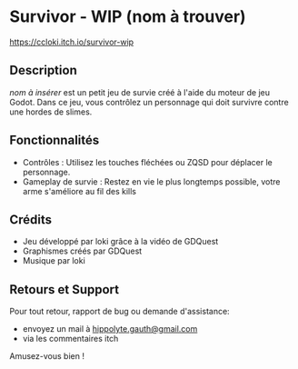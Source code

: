 # Survivor - WIP (nom à trouver)

https://ccloki.itch.io/survivor-wip

## Description
*nom à insérer* est un petit jeu de survie créé à l'aide du moteur de jeu Godot. Dans ce jeu, vous contrôlez un personnage qui doit survivre contre une hordes de slimes.

## Fonctionnalités
- Contrôles : Utilisez les touches fléchées ou ZQSD pour déplacer le personnage.
- Gameplay de survie : Restez en vie le plus longtemps possible, votre arme s'améliore au fil des kills 

## Crédits
- Jeu développé par loki grâce à la vidéo de GDQuest
- Graphismes créés par GDQuest
- Musique par loki

## Retours et Support
Pour tout retour, rapport de bug ou demande d'assistance:
- envoyez un mail à hippolyte.gauth@gmail.com
- via les commentaires itch

Amusez-vous bien !
